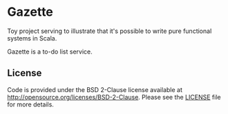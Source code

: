 # Gazette
Toy project serving to illustrate that it's possible to write pure functional systems in Scala.

Gazette is a to-do list service.

## License
Code is provided under the BSD 2-Clause license available at http://opensource.org/licenses/BSD-2-Clause. Please
see the [LICENSE](LICENSE) file for more details.
